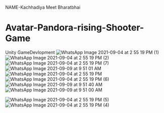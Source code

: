 NAME-Kachhadiya Meet Bharatbhai
# Avatar-Pandora-rising-Shooter-Game
Unity GameDevlopment
![WhatsApp Image 2021-09-04 at 2 55 19 PM (1)](https://user-images.githubusercontent.com/69210584/132565424-abb10957-617f-4619-95e2-66560fa4ecb5.jpeg)
![WhatsApp Image 2021-09-04 at 2 55 19 PM (2)](https://user-images.githubusercontent.com/69210584/132565498-73bef05a-6030-41be-bee6-403d5714a40f.jpeg)
![WhatsApp Image 2021-09-04 at 2 55 19 PM (7)](https://user-images.githubusercontent.com/69210584/132565527-0392f355-f8c9-4dbe-8edc-71fabb0a6289.jpeg)
![WhatsApp Image 2021-09-09 at 9 51 01 AM](https://user-images.githubusercontent.com/69210584/132623479-38121ef2-79de-4a1f-8c37-25b120c6371b.jpeg)
![WhatsApp Image 2021-09-04 at 2 55 19 PM](https://user-images.githubusercontent.com/69210584/132565579-bca1999c-7ccf-42f7-8fdc-318af2ca7285.jpeg)
![WhatsApp Image 2021-09-04 at 2 55 19 PM (6)](https://user-images.githubusercontent.com/69210584/132565611-3a352600-8cf5-48f2-b01b-27cbb1cc3151.jpeg)
![WhatsApp Image 2021-09-09 at 9 51 40 AM](https://user-images.githubusercontent.com/69210584/132623827-004d3437-bb78-4a01-9e26-d58ba4892e0a.jpeg)![WhatsApp Image 2021-09-09 at 9 51 00 AM](https://user-images.githubusercontent.com/69210584/132623922-dc6ceaba-47c6-4be3-a18b-6f0b89df3f18.jpeg)

![WhatsApp Image 2021-09-04 at 2 55 19 PM (5)](https://user-images.githubusercontent.com/69210584/132566072-5439df4c-c77d-43fb-aa32-2e3c22fa906a.jpeg)
![WhatsApp Image 2021-09-04 at 2 55 19 PM (4)](https://user-images.githubusercontent.com/69210584/132566141-ae3aed0a-ab09-4671-81ab-2962d9a59fb5.jpeg)


